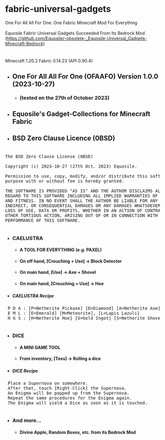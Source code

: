 # fabric-universal-gadgets
One For All All For One: One Fabric Minecraft Mod For Everything\
 \
Equosile Fabric Universal Gadgets Succeeded From Its Bedrock Mod\
(https://github.com/Equosile/-obsolete-_Equosile-Universal_Gadgets-Minecraft-Bedrock)
# 
Minecraft 1.20.2 Fabric 0.14.23 (API 0.90.4)
- ## One For All All For One (OFAAFO) Version 1.0.0 (2023-10-27)
  - ### (tested on the 27th of October 2023)
- ## Equosile's Gadget-Collections for Minecraft Fabric
- ## BSD Zero Clause Licence (0BSD)
# 
<pre>
The BSD Zero Clause License (0BSD)

Copyright (c) 2023-10-27 (27th Oct. 2023) Equosile.

Permission to use, copy, modify, and/or distribute this software for any
purpose with or without fee is hereby granted.

THE SOFTWARE IS PROVIDED "AS IS" AND THE AUTHOR DISCLAIMS ALL WARRANTIES WITH
REGARD TO THIS SOFTWARE INCLUDING ALL IMPLIED WARRANTIES OF MERCHANTABILITY
AND FITNESS. IN NO EVENT SHALL THE AUTHOR BE LIABLE FOR ANY SPECIAL, DIRECT,
INDIRECT, OR CONSEQUENTIAL DAMAGES OR ANY DAMAGES WHATSOEVER RESULTING FROM
LOSS OF USE, DATA OR PROFITS, WHETHER IN AN ACTION OF CONTRACT, NEGLIGENCE OR
OTHER TORTIOUS ACTION, ARISING OUT OF OR IN CONNECTION WITH THE USE OR
PERFORMANCE OF THIS SOFTWARE.
</pre>
# 
### 
- ### CAELUSTRA
  - #### A TOOL FOR EVERYTHING (e.g. PAXEL)
  - #### On off hand, [Crouching + Use] -> Block Detector
  - #### On main hand, [Use] -> Axe + Shovel
  - #### On main hand, [Crouching + Use] -> Hoe
##### 
  - ##### CAELUSTRA Recipe
<pre>
 P D A : [P=Netherite Pickaxe] [D=Diamond] [A=Netherite Axe]
 E M L : [E=Emerald] [M=Meteorite], [L=Lapis Lazuli]
 H G S : [H=Netherite Hoe] [G=Gold Ingot] [S=Netherite Shovel]
</pre>
# 
# 
- ### DICE
  - #### A MINI GAME TOOL
  - #### From inventory, [Toss] -> Rolling a dice
##### 
  - ##### DICE Recipe 
<pre>
 Place a Supernova on somewhere.
 After that, touch [Right-Click] the Supernova.
 An Enigma will be popped up from the Supernova.
 Repeat the same procedures for the Enigma again.
 The Enigma will yield a Dice as soon as it is touched.
</pre>
###
# 
# 
- ### And more...
  - #### Divine Apple, Random Boxes, etc. from its Bedrock Mod
# 
# 
